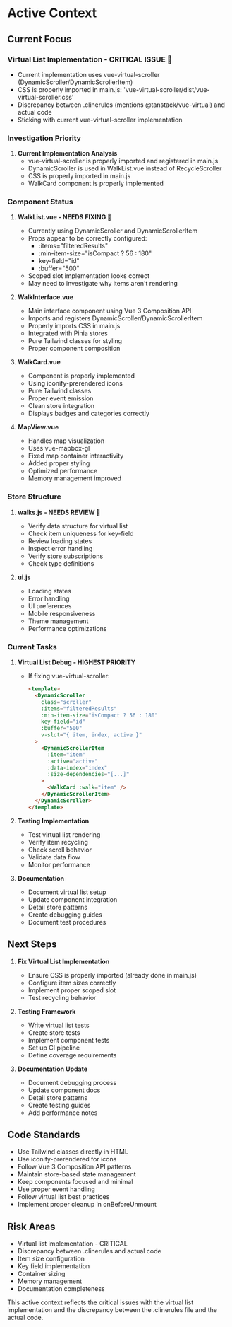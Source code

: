 # Active Context

## Current Focus

### Virtual List Implementation - CRITICAL ISSUE 🔴
- Current implementation uses vue-virtual-scroller (DynamicScroller/DynamicScrollerItem)
- CSS is properly imported in main.js: 'vue-virtual-scroller/dist/vue-virtual-scroller.css'
- Discrepancy between .clinerules (mentions @tanstack/vue-virtual) and actual code
- Sticking with current vue-virtual-scroller implementation

### Investigation Priority
1. **Current Implementation Analysis**
   - vue-virtual-scroller is properly imported and registered in main.js
   - DynamicScroller is used in WalkList.vue instead of RecycleScroller
   - CSS is properly imported in main.js
   - WalkCard component is properly implemented

### Component Status

1. **WalkList.vue - NEEDS FIXING 🔴**
   - Currently using DynamicScroller and DynamicScrollerItem
   - Props appear to be correctly configured:
     - :items="filteredResults"
     - :min-item-size="isCompact ? 56 : 180"
     - key-field="id"
     - :buffer="500"
   - Scoped slot implementation looks correct
   - May need to investigate why items aren't rendering

2. **WalkInterface.vue**
   - Main interface component using Vue 3 Composition API
   - Imports and registers DynamicScroller/DynamicScrollerItem
   - Properly imports CSS in main.js
   - Integrated with Pinia stores
   - Pure Tailwind classes for styling
   - Proper component composition

3. **WalkCard.vue**
   - Component is properly implemented
   - Using iconify-prerendered icons
   - Pure Tailwind classes
   - Proper event emission
   - Clean store integration
   - Displays badges and categories correctly

4. **MapView.vue**
   - Handles map visualization
   - Uses vue-mapbox-gl
   - Fixed map container interactivity
   - Added proper styling
   - Optimized performance
   - Memory management improved

### Store Structure

1. **walks.js - NEEDS REVIEW 🔴**
   - Verify data structure for virtual list
   - Check item uniqueness for key-field
   - Review loading states
   - Inspect error handling
   - Verify store subscriptions
   - Check type definitions

2. **ui.js**
   - Loading states
   - Error handling
   - UI preferences
   - Mobile responsiveness
   - Theme management
   - Performance optimizations

### Current Tasks

1. **Virtual List Debug - HIGHEST PRIORITY**
   - If fixing vue-virtual-scroller:
     ```html
     <template>
       <DynamicScroller
         class="scroller"
         :items="filteredResults"
         :min-item-size="isCompact ? 56 : 180"
         key-field="id"
         :buffer="500"
         v-slot="{ item, index, active }"
       >
         <DynamicScrollerItem
           :item="item"
           :active="active"
           :data-index="index"
           :size-dependencies="[...]"
         >
           <WalkCard :walk="item" />
         </DynamicScrollerItem>
       </DynamicScroller>
     </template>
     ```

2. **Testing Implementation**
   - Test virtual list rendering
   - Verify item recycling
   - Check scroll behavior
   - Validate data flow
   - Monitor performance

3. **Documentation**
   - Document virtual list setup
   - Update component integration
   - Detail store patterns
   - Create debugging guides
   - Document test procedures

## Next Steps

1. **Fix Virtual List Implementation**
   - Ensure CSS is properly imported (already done in main.js)
   - Configure item sizes correctly
   - Implement proper scoped slot
   - Test recycling behavior

2. **Testing Framework**
   - Write virtual list tests
   - Create store tests
   - Implement component tests
   - Set up CI pipeline
   - Define coverage requirements

3. **Documentation Update**
   - Document debugging process
   - Update component docs
   - Detail store patterns
   - Create testing guides
   - Add performance notes

## Code Standards
- Use Tailwind classes directly in HTML
- Use iconify-prerendered for icons
- Follow Vue 3 Composition API patterns
- Maintain store-based state management
- Keep components focused and minimal
- Use proper event handling
- Follow virtual list best practices
- Implement proper cleanup in onBeforeUnmount

## Risk Areas
- Virtual list implementation - CRITICAL
- Discrepancy between .clinerules and actual code
- Item size configuration
- Key field implementation
- Container sizing
- Memory management
- Documentation completeness

This active context reflects the critical issues with the virtual list implementation and the discrepancy between the .clinerules file and the actual code.
